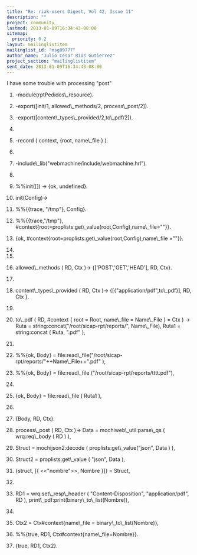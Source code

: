 ```yaml
---
title: "Re: riak-users Digest, Vol 42, Issue 11"
description: ""
project: community
lastmod: 2013-01-09T16:34:43-08:00
sitemap:
  priority: 0.2
layout: mailinglistitem
mailinglist_id: "msg09777"
author_name: "Julio Cesar Ríos Gutierrez"
project_section: "mailinglistitem"
sent_date: 2013-01-09T16:34:43-08:00
---
```



I have some trouble with processing "post"


 1. -module(rptPedidos\\_resource).
 2. -export([init/1, allowed\\_methods/2, process\\_post/2]).
 3. -export([content\\_types\\_provided/2,to\\_pdf/2]).
 4.
 5. -record ( context, {root, name\\_file } ).
 6.
 7. -include\\_lib("webmachine/include/webmachine.hrl").
 8.
 9. %%init([]) -&gt; {ok, undefined}.
 10. init(Config)-&gt;
 11. %%{{trace, "/tmp"}, Config}.
 12. %%{{trace,"/tmp"},
 #context{root=proplists:get\\_value(root,Config),name\\_file=""}}.
 13. {ok, #context{root=proplists:get\\_value(root,Config),name\\_file
 =""}}.
 14.
 15.
 16. allowed\\_methods ( RD, Ctx )-&gt; {['POST','GET','HEAD'], RD, Ctx}.
 17.
 18. content\\_types\\_provided ( RD, Ctx )-&gt; {[{"application/pdf",to\\_pdf}],
 RD, Ctx }.
 19.
 20. to\\_pdf ( RD, #context { root = Root, name\\_file = Name\\_File } = Ctx )
 -&gt;
 Ruta = string:concat("/root/sicap-rpt/reports/", Name\\_File),
 Ruta1 = string:concat ( Ruta, ".pdf" ),
 21.
 22. %%{ok, Body} =
 file:read\\_file("/root/sicap-rpt/reports/"++Name\\_File++".pdf" ),
 23. %%{ok, Body} = file:read\\_file
 ("/root/sicap-rpt/reports/tttt.pdf"),
 24.
 25. {ok, Body} = file:read\\_file ( Ruta1 ),
 26.
 27. {Body, RD, Ctx}.

 28. process\\_post ( RD, Ctx )-&gt;
 Data = mochiweb\\_util:parse\\_qs ( wrq:req\\_body ( RD ) ),
 29. Struct = mochijson2:decode ( proplists:get\\_value("json", Data
 ) ),
 30. Struct2 = proplists:get\\_value ( "json", Data ),
 31. {struct, [{ &lt;&lt;"nombre"&gt;&gt;, Nombre }]} = Struct,
 32.
 33. RD1 = wrq:set\\_resp\\_header ( "Content-Disposition",
 "application/pdf", RD ),
 print\\_pdf:print(binary\\_to\\_list(Nombre)),
 34.
 35. Ctx2 = Ctx#context{name\\_file = binary\\_to\\_list(Nombre)},
 36. %%{true, RD1, Ctx#context{name\\_file=Nombre}}.
 37. {true, RD1, Ctx2}.
